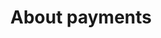 ---
title: 'About payments'
breadcrumb_title: "About payments"
layout: 'faqplugins'
meta_title: 'About payments - MultiSafepay Docs'
meta_description: "Sign up. Build and test your payments integration. Explore our products and services. Use our API Reference, SDKs, and wrappers. Get support."
logo: '/svgs/General.svg'
short_description: 'Learn about how MultiSafepay processes payments.'
weight: 10
---